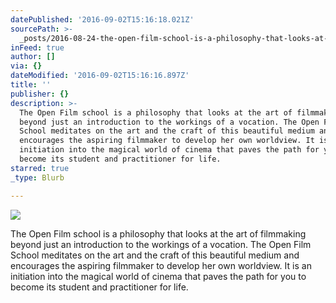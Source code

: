 ```yaml
---
datePublished: '2016-09-02T15:16:18.021Z'
sourcePath: >-
  _posts/2016-08-24-the-open-film-school-is-a-philosophy-that-looks-at-the-filmm.md
inFeed: true
author: []
via: {}
dateModified: '2016-09-02T15:16:16.897Z'
title: ''
publisher: {}
description: >-
  The Open Film school is a philosophy that looks at the art of filmmaking
  beyond just an introduction to the workings of a vocation. The Open Film
  School meditates on the art and the craft of this beautiful medium and
  encourages the aspiring filmmaker to develop her own worldview. It is an
  initiation into the magical world of cinema that paves the path for you to
  become its student and practitioner for life.
starred: true
_type: Blurb

---
```

![](https://the-grid-user-content.s3-us-west-2.amazonaws.com/92d12dc8-945b-40bf-9da5-d9f6d29c26b4.jpg)

The Open Film school is a philosophy that looks at the art of filmmaking beyond just an introduction to the workings of a vocation. The Open Film School meditates on the art and the craft of this beautiful medium and encourages the aspiring filmmaker to develop her own worldview. It is an initiation into the magical world of cinema that paves the path for you to become its student and practitioner for life.